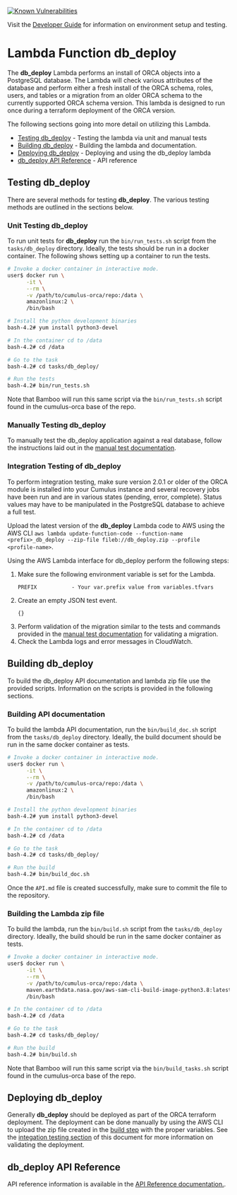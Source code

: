 [![Known Vulnerabilities](https://snyk.io/test/github/nasa/cumulus-orca/badge.svg?targetFile=tasks/db_deploy/requirements.txt)](https://snyk.io/test/github/nasa/cumulus-orca?targetFile=tasks/db_deploy/requirements.txt)

Visit the [Developer Guide](https://nasa.github.io/cumulus-orca/docs/developer/development-guide/code/contrib-code-intro)
for information on environment setup and testing.

# Lambda Function db_deploy

The **db_deploy** Lambda performs an install of ORCA objects into a PostgreSQL
database. The Lambda will check various attributes of the database and perform
either a fresh install of the ORCA schema, roles, users, and tables or a
migration from an older ORCA schema to the currently supported ORCA schema
version. This lambda is designed to run once during a terraform deployment of
the ORCA version.

The following sections going into more detail on utilizing this Lambda.

- [Testing db_deploy](#test-db_deploy) - Testing the lambda via unit and manual tests
- [Building db_deploy](#building-db_deploy) - Building the lambda and documentation.
- [Deploying db_deploy](#deploying-db_deploy) - Deploying and using the db_deploy lambda
- [db_deploy API Reference](#db_deploy-api-reference) - API reference


## Testing db_deploy

There are several methods for testing **db_deploy**. The various testing methods
are outlined in the sections below.


### Unit Testing db_deploy

To run unit tests for **db_deploy** run the `bin/run_tests.sh` script from the
`tasks/db_deploy` directory. Ideally, the tests should be run in a docker
container. The following shows setting up a container to run the tests.

```bash
# Invoke a docker container in interactive mode.
user$ docker run \
      -it \
      --rm \
      -v /path/to/cumulus-orca/repo:/data \
      amazonlinux:2 \
      /bin/bash

# Install the python development binaries
bash-4.2# yum install python3-devel

# In the container cd to /data
bash-4.2# cd /data

# Go to the task
bash-4.2# cd tasks/db_deploy/

# Run the tests
bash-4.2# bin/run_tests.sh
```

Note that Bamboo will run this same script via the `bin/run_tests.sh` script found
in the cumulus-orca base of the repo.


### Manually Testing db_deploy

To manually test the db_deploy application against a real database, follow the
instructions laid out in the [manual test documentation](test/manual_tests/README.md).


### Integration Testing of db_deploy

To perform integration testing, make sure version 2.0.1 or older of the ORCA
module is installed into your Cumulus instance and several recovery jobs have
been run and are in various states (pending, error, complete). Status values
may have to be manipulated in the PostgreSQL database to achieve a full test.

Upload the latest version of the **db_deploy** Lambda code to AWS using the
AWS CLI `aws lambda update-function-code --function-name <prefix>_db_deploy --zip-file fileb://db_deploy.zip --profile <profile-name>`.

Using the AWS Lambda interface for db_deploy perform the following steps:

1. Make sure the following environment variable is set for the Lambda.
   ```
   PREFIX           - Your var.prefix value from variables.tfvars
   ```
2. Create an empty JSON test event.
   ```
   {}
   ```
3. Perform validation of the migration similar to the tests and commands provided
   in the [manual test documentation](test/manual_tests/README.md) for validating
   a migration.
4. Check the Lambda logs and error messages in CloudWatch.


## Building db_deploy

To build the db_deploy API documentation and lambda zip file use the provided
scripts. Information on the scripts is provided in the following sections.

### Building API documentation

To build the lambda API documentation, run the `bin/build_doc.sh` script from the
`tasks/db_deploy` directory. Ideally, the build document should be run in the
same docker container as tests.

```bash
# Invoke a docker container in interactive mode.
user$ docker run \
      -it \
      --rm \
      -v /path/to/cumulus-orca/repo:/data \
      amazonlinux:2 \
      /bin/bash

# Install the python development binaries
bash-4.2# yum install python3-devel

# In the container cd to /data
bash-4.2# cd /data

# Go to the task
bash-4.2# cd tasks/db_deploy/

# Run the build
bash-4.2# bin/build_doc.sh
```

Once the `API.md` file is created successfully, make sure to commit the file to
the repository.


### Building the Lambda zip file

To build the lambda, run the `bin/build.sh` script from the `tasks/db_deploy`
directory. Ideally, the build should be run in the same docker container as tests.

```bash
# Invoke a docker container in interactive mode.
user$ docker run \
      -it \
      --rm \
      -v /path/to/cumulus-orca/repo:/data \
      maven.earthdata.nasa.gov/aws-sam-cli-build-image-python3.8:latest \
      /bin/bash

# In the container cd to /data
bash-4.2# cd /data

# Go to the task
bash-4.2# cd tasks/db_deploy/

# Run the build
bash-4.2# bin/build.sh
```

Note that Bamboo will run this same script via the `bin/build_tasks.sh` script found
in the cumulus-orca base of the repo.


## Deploying db_deploy

Generally **db_deploy** should be deployed as part of the ORCA terraform
deployment. The deployment can be done manually by using the AWS CLI to upload
the zip file created in the [build step](#building-the-lambda-zip-file) with the
proper variables. See the [integation testing section](#integration-testing-of-db_deploy)
of this document for more information on validating the deployment.


## db_deploy API Reference

API reference information is available in the [API Reference documentation.](API.md).